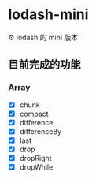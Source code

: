 # lodash-mini

⚙ lodash 的 mini 版本

## 目前完成的功能

### Array

- [x] chunk
- [x] compact
- [x] difference
- [x] differenceBy
- [x] last
- [x] drop
- [x] dropRight
- [x] dropWhile
